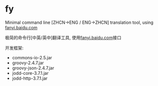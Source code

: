 # fy
Minimal command line [ZHCN->ENG / ENG->ZHCN] translation tool, using [fanyi.baidu.com](http://fanyi.baidu.com)  

极简的命令行[中英/英中]翻译工具, 使用[fanyi.baidu.com](http://fanyi.baidu.com)接口  

开发框架: 
+ commons-io-2.5.jar
+ groovy-2.4.7.jar
+ groovy-json-2.4.7.jar
+ jodd-core-3.7.1.jar
+ jodd-http-3.7.1.jar
